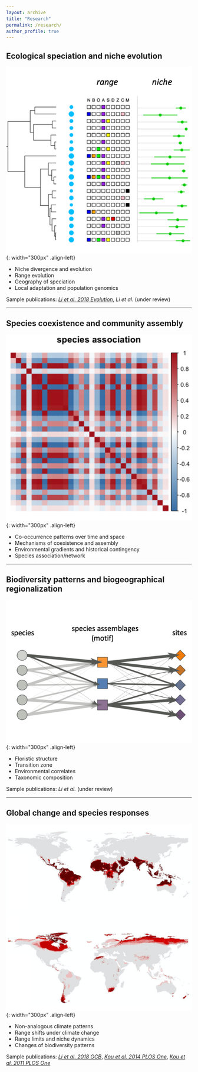 ```yaml
---
layout: archive
title: "Research"
permalink: /research/
author_profile: true
---
```


<!--
![](./images/fig_nicheRange.png){: width=30% style="float: left"}
does not work

<img style="float: left" width="250" src="/images/fig-spAsso.png">
![left-aligned-image](image.jpg){: .align-left}
![left-aligned-image](/images/fig_nicheRange.png){: width=30% .align-left}
{:style="clear: left"}
![image alt <](/images/fig_niche.png){: width="300px"}

-->

## Ecological speciation and niche evolution

![](/images/fig_niche.png){: width="300px" .align-left}
- Niche divergence and evolution
- Range evolution
- Geography of speciation
- Local adaptation and population genomics

Sample publications: [*Li et al. 2018 Evolution*](https://doi.org/10.1111/evo.13567), *Li et al.* (under review)

---


## Species coexistence and community assembly

![](/images/fig_spAsso.png){: width="300px" .align-left}

- Co-occurrence patterns over time and space
- Mechanisms of coexistence and assembly
- Environmental gradients and historical contingency
- Species association/network


---

## Biodiversity patterns and biogeographical regionalization

![](/images/fig_GoM.png){: width="300px" .align-left}

- Floristic structure
- Transition zone
- Environmental correlates
- Taxonomic composition


Sample publications: *Li et al.* (under review)


---

## Global change and species responses

![](/images/fig_NAC.png){: width="300px" .align-left}

- Non-analogous climate patterns
- Range shifts under climate change
- Range limits and niche dynamics
- Changes of biodiversity patterns


Sample publications: [*Li et al. 2018 GCB*](https://doi.org/10.1111/gcb.14104), [*Kou et al. 2014 PLOS One*](https://doi.org/10.1371/journal.pone.0098643), [*Kou et al. 2011 PLOS One*](https://doi.org/10.1371/journal.pone.0023115)

